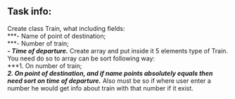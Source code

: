 ## Task info:   
Create class Train, what including fields:  
***- Name of point of destination;  
***- Number of train;  
***- Time of departure.*** 
Create array and put inside it 5 elements type of Train. You need do so 
to array can be sort following way:  
***1. On number of train;  
***2. On point of destination, and if name points absolutely equals then need
sort on time of departure.***
Also must be so if where user enter a number he would get info about train 
with that number if it exist.
